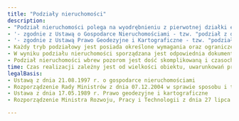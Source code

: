 ```yaml
---
title: "Podziały nieruchomości"
description: 
- "Podział nieruchomości polega na wyodrębnieniu z pierwotnej działki ewidencyjnej dwóch lub większej liczby nowych działek ewidencyjnych. Podział nieruchomości może być realizowany generalnie w dwóch podstawowych trybach:"
- '- zgodnie z Ustawą o Gospodarce Nieruchomościami - tzw. "podział z decyzją"'
- '- zgodnie z Ustawą Prawo Geodezyjne i Kartograficzne - tzw. "podział rolny, bez decyzji"'
- Każdy tryb podziałowy jest posiada określone wymagania oraz ograniczenia administracyjno-prawne.
- W wyniku podziału nieruchomości sporządzana jest odpowiednia dokumentacja geodezyjno-prawna, umożliwiająca wprowadzenie zmian do Ewidencji Gruntów i Budynków oraz Ksiąg Wieczystych. Dodatkowo nowe punkty graniczne mogą zostać zastabilizowane w terenie.
- Podział nieruchomości wbrew pozorom jest dość skomplikowaną i czasochłonną procedurą. Firma Soft-Data, bazując na wieloletnim doświadczeniu, oferuje kompleksową realizację podziałów nieruchomości oraz fachową pomoc podczas całej procedury podziałowej."
time: Czas realizacji zależny jest od wielkości obiektu, uwarunkowań prawnych oraz prac urzędów
legalBasis:
- Ustawą z dnia 21.08.1997 r. o gospodarce nieruchomościami
- Rozporządzenie Rady Ministrów z dnia 07.12.2004 w sprawie sposobu i trybu dokonywania podziałów nieruchomości
- Ustawa z dnia 17.05.1989 r. Prawo geodezyjne i kartograficzne 
- Rozporządzenie Ministra Rozwoju, Pracy i Technologii z dnia 27 lipca 2021 r. w sprawie ewidencji gruntów i budynków

---
```


